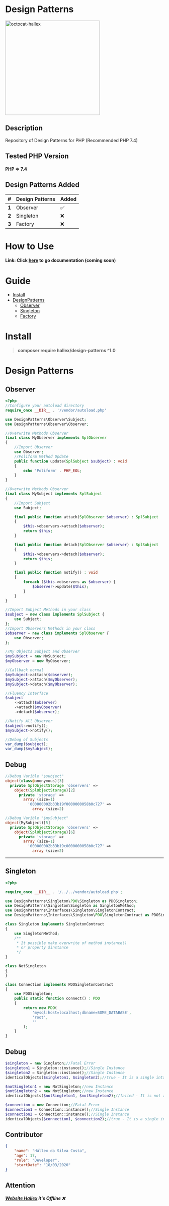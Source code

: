 
# Design Patterns

<img src="https://user-images.githubusercontent.com/55293671/77607982-b7a2ca80-6efa-11ea-9c59-d82fba2e34d6.png" width="300" alt="octocat-hallex">

## Description
Repository of Design Patterns for PHP (Recommended PHP 7.4)

## Tested PHP Version
#### PHP => 7.4

## Design Patterns Added

|	 	# 		|	Design Patterns |	  Added		|
| ------------- | ----------------- | ------------- |
| 	  **1**		| 		Observer  	|		✅		|
| 	  **2**		| 		Singleton  	|		❌		|
| 	  **3**		| 		Factory  	|		❌		|

# How to Use
#### Link: Click [here](http://hallex.zapto.org/desgin-patterns-php/) to go documentation (coming soon)

# Guide
* [Install](#install)
* [DesignPatterns](#design-patterns)
	* [Observer](#observer)
	* [Singleton](#singleton)
	* [Factory](#factory)

[](#install)
# Install
> **composer require hallex/design-patterns ^1.0**

[](#design-patterns)
# Design Patterns
[](#observer)
## Observer
```php
<?php
//Configure your autoload directory
require_once __DIR__ . '/vendor/autoload.php'

use DesignPatterns\Observer\Subject;
use DesignPatterns\Observer\Observer;

//Overwrite Methods Observer
final class MyObserver implements SplObserver
{
	//Import Observer
	use Observer;
    //Poliform Method Update
	public function update(SplSubject $subject) : void
	{
		echo 'Poliform' . PHP_EOL;
	}
}

//Overwrite Methods Observer
final class MySubject implements SplSubject
{
	//Import Subject
	use Subject;

	final public function attach(SplObserver $observer) : SplSubject
	{
		$this->observers->attach($observer);
		return $this;
	}

	final public function detach(SplObserver $observer) : SplSubject
	{
		$this->observers->detach($observer);
		return $this;
	}

	final public function notify() : void
	{
		foreach ($this->observers as $observer) {
			$observer->update($this);
		}
	}
}

//Import Subject Methods in your class
$subject = new class implements SplSubject {
	use Subject;
};
//Import Observers Methods in your class
$observer = new class implements SplObserver {
	use Observer;
};

//My Objects Subject and Observer
$mySubject = new MySubject;
$myObserver = new MyObserver;

//Callback normal
$mySubject->attach($observer);
$mySubject->attach($myObserver);
$mySubject->detach($myObserver);

//Fluency Interface
$subject
	->attach($observer)
	->attach($myObserver)
	->detach($observer);

//Notify All Observer
$subject->notify();
$mySubject->notify();

//Debug of Subjects
var_dump($subject);
var_dump($mySubject);
```

## Debug
```php
//Debug Varible "$subject"
object(class@anonymous)[3]
  private SplObjectStorage 'observers' =>
    object(SplObjectStorage)[2]
      private 'storage' =>
        array (size=1)
          '000000002b33b19f0000000058b0c727' =>
            array (size=2)

//Debug Varible "$mySubject"
object(MySubject)[5]
  private SplObjectStorage 'observers' =>
    object(SplObjectStorage)[6]
      private 'storage' =>
        array (size=1)
          '000000002b33b19c0000000058b0c727' =>
            array (size=2)
```
----------------------------------------------------------------------------------------
[](#singleton)
## Singleton
```php
<?php

require_once __DIR__ . '/../../vendor/autoload.php';

use DesignPatterns\Singleton\PDO\Singleton as PDOSingleton;
use DesignPatterns\Singleton\Singleton as SingletonMethod;
use DesignPatterns\Interfaces\Singleton\SingletonContract;
use DesignPatterns\Interfaces\Singleton\PDO\SingletonContract as PDOSingletonContract;

class Singleton implements SingletonContract
{
	use SingletonMethod;
	/**
	 * It possible make overwrite of method instance()
	 * or property $instance
	 */
}

class NotSingleton
{
}

class Connection implements PDOSingletonContract
{
	use PDOSingleton;
	public static function connect() : PDO
	{
		return new PDO(
			'mysql:host=localhost;dbname=SOME_DATABASE',
			'root',
			''
		);
	}
}
```

## Debug
```php
$singleton = new Singleton;//Fatal Error
$singleton1 = Singleton::instance();//Single Instance
$singleton2 = Singleton::instance();//Single Instance
identicalObjects($singleton1, $singleton2);//true - It is a single intance

$notSingleton1 = new NotSingleton;//new Instance
$notSingleton2 = new NotSingleton;//new Instance
identicalObjects($notSingleton1, $notSingleton2);//failed - It is not a single instance

$connection = new Connection;//Fatal Error
$connection1 = Connection::instance();//Single Instance
$connection2 = Connection::instance();//Single Instance
identicalObjects($connection1, $connection2);//true - It is a single instance of PDO
```

## Contributor
```json
{
	"name": "Hállex da Silva Costa",
	"age": 17,
	"role": "Developer",
	"startDate": "18/03/2020"
}
```

## Attention
##### [Website Hallex](http://hallex.zapto.org/) it's Offline ❌
